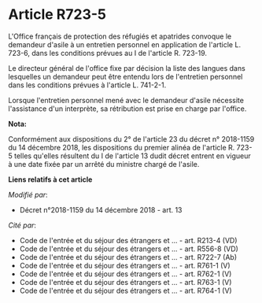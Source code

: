 # Article R723-5

L'Office français de protection des réfugiés et apatrides convoque le demandeur d'asile à un entretien personnel en
application de l'article L. 723-6, dans les conditions prévues au I de l'article R. 723-19.

Le directeur général de l'office fixe par décision la liste des langues dans lesquelles un demandeur peut être entendu lors
de l'entretien personnel dans les conditions prévues à l'article L. 741-2-1.

Lorsque l'entretien personnel mené avec le demandeur d'asile nécessite l'assistance d'un interprète, sa rétribution est prise
en charge par l'office.

**Nota:**

Conformément aux dispositions du 2° de l'article 23 du décret n° 2018-1159 du 14 décembre 2018, les dispositions du premier
alinéa de l'article R. 723-5 telles qu'elles résultent du I de l'article 13 dudit décret entrent en vigueur à une date fixée
par un arrêté du ministre chargé de l'asile.

**Liens relatifs à cet article**

_Modifié par_:

  - Décret n°2018-1159 du 14 décembre 2018 - art. 13

_Cité par_:

  - Code de l'entrée et du séjour des étrangers et ... - art. R213-4 (VD)
  - Code de l'entrée et du séjour des étrangers et ... - art. R556-8 (VD)
  - Code de l'entrée et du séjour des étrangers et ... - art. R722-7 (Ab)
  - Code de l'entrée et du séjour des étrangers et ... - art. R761-1 (V)
  - Code de l'entrée et du séjour des étrangers et ... - art. R762-1 (V)
  - Code de l'entrée et du séjour des étrangers et ... - art. R763-1 (V)
  - Code de l'entrée et du séjour des étrangers et ... - art. R764-1 (V)

